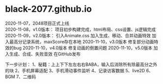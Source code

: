 # black-2077.github.io
2020-11-07，2048项目正式上线<br>
2020-11-08，v1.0版本：
项目初步构建完成，html布局、css设置、js逻辑完成
2020-11-09，v2.0版本：
引入Animate.css
加入生成、移动、合并动画特效
加入最高分记录系统，maxScore存在本地
2020-11-10，v3.0版本
修复部分动画特效的bug
2020-11-10，v4.0版本
修复动画的倒置问题
2020-11-10，v5.0版本
加入生成、合成、失败音效
在GitHub发布

下一步计划：
1、秘籍：上上下下左左右右BABA，输入后消除所有除最高分之外的块
2、手机屏幕适配
3、手机滑动事件监听
4、记录访客数据
5、live2D
6、BGM
7、二维码
